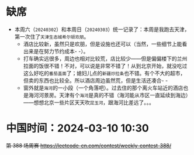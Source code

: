
# 缺席

- 本周六（`20240302`）和本周日（`20240303`）统一记录了：本周是我跑去天津，第一次住了`天津生态城希尔顿欢朋`。
  * 酒店比较新，虽然只是欢朋，但是设施也还可以（当然，一些细节上能看出来是在努力节约成本- -）。
  * 打车确实远很多，周边也相对比较荒，店比较少——但是偏偏楼下的兰州拉面的饭很不错！不对，可以说是非常不错了！从到北京开始，就没吃过这么好吃的`番茄盖面`了；媳妇儿点的`新疆炒拉条`也不错。有个不大的超市，但卖的东西也比较全。所以酒店周边虽然荒，但是生活还凑合- -
  * 窗外就是`海河`的一小段（一个角落吧）。过去住的那个离火车站近的酒店也是海河河景房。天津有个`海河`是真的不错（海河能从市区一直延续到海边）——想想北京一些片区天天吹`昆玉河`，跟海河比差远了。。。

# 中国时间：2024-03-10 10:30

~~第 388 场周赛 https://leetcode-cn.com/contest/weekly-contest-388/~~
